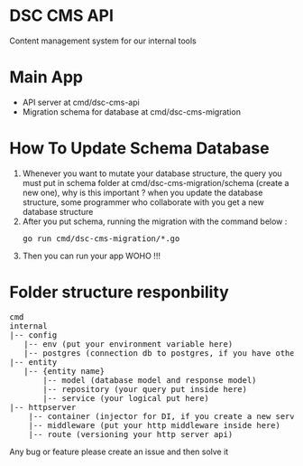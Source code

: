 # DSC CMS API

Content management system for our internal tools

# Main App

- API server at cmd/dsc-cms-api
- Migration schema for database at cmd/dsc-cms-migration

# How To Update Schema Database

1. Whenever you want to mutate your database structure, the query you must put in schema folder at cmd/dsc-cms-migration/schema (create a new one),
   why is this important ? when you update the database structure, some programmer who collaborate with you get a new database structure
2. After you put schema, running the migration with the command below :
   <pre>
   go run cmd/dsc-cms-migration/*.go
   </pre>
3. Then you can run your app WOHO !!!

# Folder structure responbility

<pre>
cmd
internal
|-- config
   |-- env (put your environment variable here)
   |-- postgres (connection db to postgres, if you have other connection db to another provider please create one inside config folder)
|-- entity
   |-- {entity name}
       |-- model (database model and response model)
       |-- repository (your query put inside here)
       |-- service (your logical put here)
|-- httpserver
    |-- container (injector for DI, if you create a new service register your service inside this code)
    |-- middleware (put your http middleware inside here)
    |-- route (versioning your http server api)
</pre>

Any bug or feature please create an issue and then solve it
